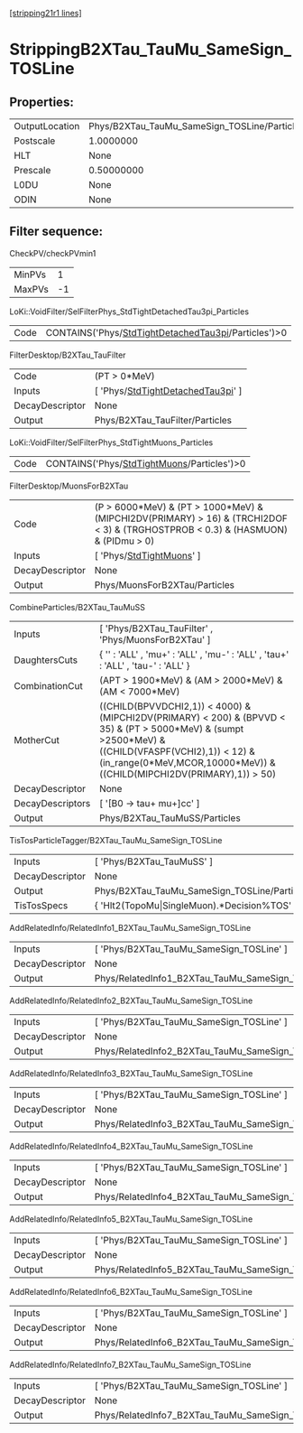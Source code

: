 [[stripping21r1 lines]](./stripping21r1-index)

# StrippingB2XTau_TauMu_SameSign_TOSLine

## Properties:

|                |                                              |
|----------------|----------------------------------------------|
| OutputLocation | Phys/B2XTau_TauMu_SameSign_TOSLine/Particles |
| Postscale      | 1.0000000                                    |
| HLT            | None                                         |
| Prescale       | 0.50000000                                   |
| L0DU           | None                                         |
| ODIN           | None                                         |

## Filter sequence:

CheckPV/checkPVmin1

|        |     |
|--------|-----|
| MinPVs | 1   |
| MaxPVs | -1  |

LoKi::VoidFilter/SelFilterPhys_StdTightDetachedTau3pi_Particles

|      |                                                                                                                |
|------|----------------------------------------------------------------------------------------------------------------|
| Code | CONTAINS('Phys/[StdTightDetachedTau3pi](./stripping21r1-commonparticles-stdtightdetachedtau3pi)/Particles')\>0 |

FilterDesktop/B2XTau_TauFilter

|                 |                                                                                               |
|-----------------|-----------------------------------------------------------------------------------------------|
| Code            | (PT \> 0\*MeV)                                                                                |
| Inputs          | [ 'Phys/[StdTightDetachedTau3pi](./stripping21r1-commonparticles-stdtightdetachedtau3pi)' ] |
| DecayDescriptor | None                                                                                          |
| Output          | Phys/B2XTau_TauFilter/Particles                                                               |

LoKi::VoidFilter/SelFilterPhys_StdTightMuons_Particles

|      |                                                                                              |
|------|----------------------------------------------------------------------------------------------|
| Code | CONTAINS('Phys/[StdTightMuons](./stripping21r1-commonparticles-stdtightmuons)/Particles')\>0 |

FilterDesktop/MuonsForB2XTau

|                 |                                                                                                                                        |
|-----------------|----------------------------------------------------------------------------------------------------------------------------------------|
| Code            | (P \> 6000\*MeV) & (PT \> 1000\*MeV) & (MIPCHI2DV(PRIMARY) \> 16) & (TRCHI2DOF \< 3) & (TRGHOSTPROB \< 0.3) & (HASMUON) & (PIDmu \> 0) |
| Inputs          | [ 'Phys/[StdTightMuons](./stripping21r1-commonparticles-stdtightmuons)' ]                                                            |
| DecayDescriptor | None                                                                                                                                   |
| Output          | Phys/MuonsForB2XTau/Particles                                                                                                          |

CombineParticles/B2XTau_TauMuSS

|                  |                                                                                                                                                                                                                                       |
|------------------|---------------------------------------------------------------------------------------------------------------------------------------------------------------------------------------------------------------------------------------|
| Inputs           | [ 'Phys/B2XTau_TauFilter' , 'Phys/MuonsForB2XTau' ]                                                                                                                                                                                 |
| DaughtersCuts    | { '' : 'ALL' , 'mu+' : 'ALL' , 'mu-' : 'ALL' , 'tau+' : 'ALL' , 'tau-' : 'ALL' }                                                                                                                                                      |
| CombinationCut   | (APT \> 1900\*MeV) & (AM \> 2000\*MeV) & (AM \< 7000\*MeV)                                                                                                                                                                            |
| MotherCut        | ((CHILD(BPVVDCHI2,1)) \< 4000) & (MIPCHI2DV(PRIMARY) \< 200) & (BPVVD \< 35) & (PT \> 5000\*MeV) & (sumpt \>2500\*MeV) & ((CHILD(VFASPF(VCHI2),1)) \< 12) & (in_range(0\*MeV,MCOR,10000\*MeV)) &((CHILD(MIPCHI2DV(PRIMARY),1)) \> 50) |
| DecayDescriptor  | None                                                                                                                                                                                                                                  |
| DecayDescriptors | [ '[B0 -\> tau+ mu+]cc' ]                                                                                                                                                                                                         |
| Output           | Phys/B2XTau_TauMuSS/Particles                                                                                                                                                                                                         |

TisTosParticleTagger/B2XTau_TauMu_SameSign_TOSLine

|                 |                                                   |
|-----------------|---------------------------------------------------|
| Inputs          | [ 'Phys/B2XTau_TauMuSS' ]                       |
| DecayDescriptor | None                                              |
| Output          | Phys/B2XTau_TauMu_SameSign_TOSLine/Particles      |
| TisTosSpecs     | { 'Hlt2(TopoMu\|SingleMuon).\*Decision%TOS' : 0 } |

AddRelatedInfo/RelatedInfo1_B2XTau_TauMu_SameSign_TOSLine

|                 |                                                           |
|-----------------|-----------------------------------------------------------|
| Inputs          | [ 'Phys/B2XTau_TauMu_SameSign_TOSLine' ]                |
| DecayDescriptor | None                                                      |
| Output          | Phys/RelatedInfo1_B2XTau_TauMu_SameSign_TOSLine/Particles |

AddRelatedInfo/RelatedInfo2_B2XTau_TauMu_SameSign_TOSLine

|                 |                                                           |
|-----------------|-----------------------------------------------------------|
| Inputs          | [ 'Phys/B2XTau_TauMu_SameSign_TOSLine' ]                |
| DecayDescriptor | None                                                      |
| Output          | Phys/RelatedInfo2_B2XTau_TauMu_SameSign_TOSLine/Particles |

AddRelatedInfo/RelatedInfo3_B2XTau_TauMu_SameSign_TOSLine

|                 |                                                           |
|-----------------|-----------------------------------------------------------|
| Inputs          | [ 'Phys/B2XTau_TauMu_SameSign_TOSLine' ]                |
| DecayDescriptor | None                                                      |
| Output          | Phys/RelatedInfo3_B2XTau_TauMu_SameSign_TOSLine/Particles |

AddRelatedInfo/RelatedInfo4_B2XTau_TauMu_SameSign_TOSLine

|                 |                                                           |
|-----------------|-----------------------------------------------------------|
| Inputs          | [ 'Phys/B2XTau_TauMu_SameSign_TOSLine' ]                |
| DecayDescriptor | None                                                      |
| Output          | Phys/RelatedInfo4_B2XTau_TauMu_SameSign_TOSLine/Particles |

AddRelatedInfo/RelatedInfo5_B2XTau_TauMu_SameSign_TOSLine

|                 |                                                           |
|-----------------|-----------------------------------------------------------|
| Inputs          | [ 'Phys/B2XTau_TauMu_SameSign_TOSLine' ]                |
| DecayDescriptor | None                                                      |
| Output          | Phys/RelatedInfo5_B2XTau_TauMu_SameSign_TOSLine/Particles |

AddRelatedInfo/RelatedInfo6_B2XTau_TauMu_SameSign_TOSLine

|                 |                                                           |
|-----------------|-----------------------------------------------------------|
| Inputs          | [ 'Phys/B2XTau_TauMu_SameSign_TOSLine' ]                |
| DecayDescriptor | None                                                      |
| Output          | Phys/RelatedInfo6_B2XTau_TauMu_SameSign_TOSLine/Particles |

AddRelatedInfo/RelatedInfo7_B2XTau_TauMu_SameSign_TOSLine

|                 |                                                           |
|-----------------|-----------------------------------------------------------|
| Inputs          | [ 'Phys/B2XTau_TauMu_SameSign_TOSLine' ]                |
| DecayDescriptor | None                                                      |
| Output          | Phys/RelatedInfo7_B2XTau_TauMu_SameSign_TOSLine/Particles |

